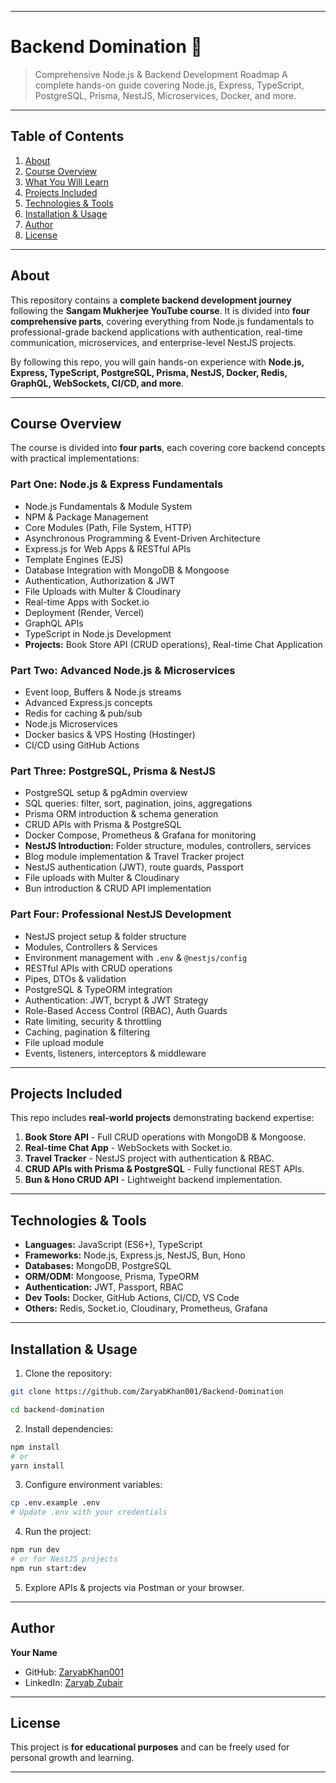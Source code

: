 
---

# Backend Domination 🚀

> Comprehensive Node.js & Backend Development Roadmap
> A complete hands-on guide covering Node.js, Express, TypeScript, PostgreSQL, Prisma, NestJS, Microservices, Docker, and more.

---

## Table of Contents

1. [About](#about)
2. [Course Overview](#course-overview)
3. [What You Will Learn](#what-you-will-learn)
4. [Projects Included](#projects-included)
5. [Technologies & Tools](#technologies--tools)
6. [Installation & Usage](#installation--usage)
7. [Author](#author)
8. [License](#license)

---

## About

This repository contains a **complete backend development journey** following the **Sangam Mukherjee YouTube course**. It is divided into **four comprehensive parts**, covering everything from Node.js fundamentals to professional-grade backend applications with authentication, real-time communication, microservices, and enterprise-level NestJS projects.

By following this repo, you will gain hands-on experience with **Node.js, Express, TypeScript, PostgreSQL, Prisma, NestJS, Docker, Redis, GraphQL, WebSockets, CI/CD, and more**.

---

## Course Overview

The course is divided into **four parts**, each covering core backend concepts with practical implementations:

### Part One: Node.js & Express Fundamentals

* Node.js Fundamentals & Module System
* NPM & Package Management
* Core Modules (Path, File System, HTTP)
* Asynchronous Programming & Event-Driven Architecture
* Express.js for Web Apps & RESTful APIs
* Template Engines (EJS)
* Database Integration with MongoDB & Mongoose
* Authentication, Authorization & JWT
* File Uploads with Multer & Cloudinary
* Real-time Apps with Socket.io
* Deployment (Render, Vercel)
* GraphQL APIs
* TypeScript in Node.js Development
* **Projects:** Book Store API (CRUD operations), Real-time Chat Application

### Part Two: Advanced Node.js & Microservices

* Event loop, Buffers & Node.js streams
* Advanced Express.js concepts
* Redis for caching & pub/sub
* Node.js Microservices
* Docker basics & VPS Hosting (Hostinger)
* CI/CD using GitHub Actions

### Part Three: PostgreSQL, Prisma & NestJS

* PostgreSQL setup & pgAdmin overview
* SQL queries: filter, sort, pagination, joins, aggregations
* Prisma ORM introduction & schema generation
* CRUD APIs with Prisma & PostgreSQL
* Docker Compose, Prometheus & Grafana for monitoring
* **NestJS Introduction:** Folder structure, modules, controllers, services
* Blog module implementation & Travel Tracker project
* NestJS authentication (JWT), route guards, Passport
* File uploads with Multer & Cloudinary
* Bun introduction & CRUD API implementation

### Part Four: Professional NestJS Development

* NestJS project setup & folder structure
* Modules, Controllers & Services
* Environment management with `.env` & `@nestjs/config`
* RESTful APIs with CRUD operations
* Pipes, DTOs & validation
* PostgreSQL & TypeORM integration
* Authentication: JWT, bcrypt & JWT Strategy
* Role-Based Access Control (RBAC), Auth Guards
* Rate limiting, security & throttling
* Caching, pagination & filtering
* File upload module
* Events, listeners, interceptors & middleware

---

## Projects Included

This repo includes **real-world projects** demonstrating backend expertise:

1. **Book Store API** - Full CRUD operations with MongoDB & Mongoose.
2. **Real-time Chat App** - WebSockets with Socket.io.
3. **Travel Tracker** - NestJS project with authentication & RBAC.
4. **CRUD APIs with Prisma & PostgreSQL** - Fully functional REST APIs.
5. **Bun & Hono CRUD API** - Lightweight backend implementation.

---

## Technologies & Tools

* **Languages:** JavaScript (ES6+), TypeScript
* **Frameworks:** Node.js, Express.js, NestJS, Bun, Hono
* **Databases:** MongoDB, PostgreSQL
* **ORM/ODM:** Mongoose, Prisma, TypeORM
* **Authentication:** JWT, Passport, RBAC
* **Dev Tools:** Docker, GitHub Actions, CI/CD, VS Code
* **Others:** Redis, Socket.io, Cloudinary, Prometheus, Grafana

---

## Installation & Usage

1. Clone the repository:

```bash
git clone https://github.com/ZaryabKhan001/Backend-Domination

cd backend-domination
```

2. Install dependencies:

```bash
npm install
# or
yarn install
```

3. Configure environment variables:

```bash
cp .env.example .env
# Update .env with your credentials
```

4. Run the project:

```bash
npm run dev
# or for NestJS projects
npm run start:dev
```

5. Explore APIs & projects via Postman or your browser.

---

## Author

**Your Name**

* GitHub: [ZaryabKhan001](https://github.com/ZaryabKhan001)
* LinkedIn: [Zaryab Zubair](https://www.linkedin.com/in/zaryab-zubair/)

---

## License

This project is **for educational purposes** and can be freely used for personal growth and learning.

---
